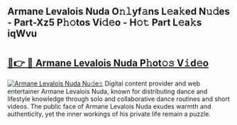## Armane Levalois Nuda O𝚗𝚕yf𝚊ns L𝚎a𝚔ed N𝚞𝚍es - Part-Xz5 P𝚑𝚘tos Vi𝚍𝚎o - H𝚘𝚝 Part L𝚎a𝚔s iqWvu

# <h2><a href="http://kfcax6.oniu.top/?m=Armane+Levalois+Nuda">🔗👉 🔴 Armane Levalois Nuda P𝚑ot𝚘𝚜 V𝚒d𝚎o</a></h2>

[![Armane Levalois Nuda Nu𝚍e𝚜](https://i.imgur.com/0qMVB7G.gif)](http://kfcax6.oniu.top/?m=Armane+Levalois+Nuda)
Digital content provider and web entertainer Armane Levalois Nuda, known for distributing dance and lifestyle knowledge through solo and collaborative dance routines and short videos. The public face of Armane Levalois Nuda exudes warmth and authenticity, yet the inner workings of his private life remain a puzzle.  
